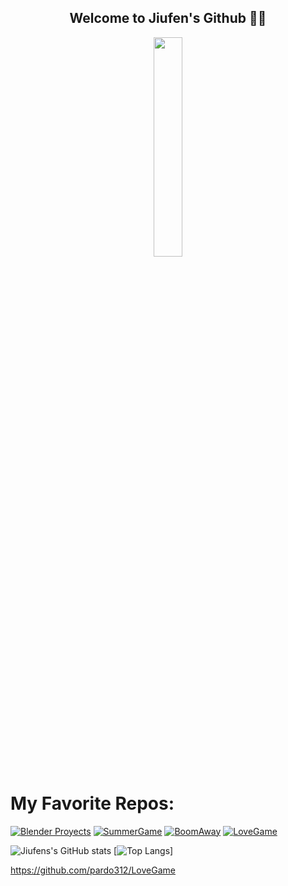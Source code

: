 <h2 align="center">Welcome to Jiufen's Github 🐱‍💻</h2> 

<p align="center"> <img
    src="https://i.imgur.com/wEZTYBN.png" width="30%"/> </p>
</p>

<!--
**pardo312/pardo312** is a ✨ _special_ ✨ repository because its `README.md` (this file) appears on your GitHub profile.

Here are some ideas to get you started:

- 🔭 I’m currently working on ...
- 🌱 I’m currently learning ...
- 👯 I’m looking to collaborate on ...
- 🤔 I’m looking for help with ...
- 💬 Ask me about ...
- 📫 How to reach me: ...
- 😄 Pronouns: ...
- ⚡ Fun fact: ...
-->

# My Favorite Repos:

[![Blender Proyects](https://github-readme-stats.vercel.app/api/pin/?username=pardo312&repo=Blender&theme=radical)](https://github.com/pardo312/Blender)
[![SummerGame](https://github-readme-stats.vercel.app/api/pin/?username=pardo312&repo=SummerGame&theme=radical)](https://github.com/pardo312/SummerGame)
[![BoomAway](https://github-readme-stats.vercel.app/api/pin/?username=pardo312&repo=BoomAway&theme=radical)](https://github.com/pardo312/BoomAway)
[![LoveGame](https://github-readme-stats.vercel.app/api/pin/?username=pardo312&repo=LoveGame&theme=radical)](https://github.com/pardo312/LoveGame)

![Jiufens's GitHub stats](https://github-readme-stats.vercel.app/api?username=pardo312&show_icons=true&theme=radical)
[![Top Langs](https://github-readme-stats.vercel.app/api/top-langs/?username=pardo312&layout=compact&theme=radical)]

https://github.com/pardo312/LoveGame
